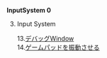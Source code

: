 **InputSystem 0**

3. Input System  

    13.[デバッグWindow](InputSystem13.md)   
    14.[ゲームパッドを振動させる](InputSystem16.md) 


    <!-- 14.[](InputSystem12_3.md) 

    15_1.[](InputSystem12_3.md)   
    15_2.[](InputSystem12_3.md)  -->

    
